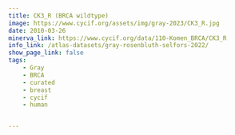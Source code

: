 ```yaml
---
title: CK3_R (BRCA wildtype)
image: https://www.cycif.org/assets/img/gray-2023/CK3_R.jpg
date: 2010-03-26
minerva_link: https://www.cycif.org/data/110-Komen_BRCA/CK3_R
info_link: /atlas-datasets/gray-rosenbluth-selfors-2022/
show_page_link: false
tags:
    - Gray
    - BRCA
    - curated
    - breast
    - cycif
    - human


---
```

